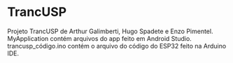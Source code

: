 # TrancUSP
Projeto TrancUSP de Arthur Galimberti, Hugo Spadete e Enzo Pimentel. MyApplication contém arquivos do app feito em Android Studio. trancusp_código.ino contém o arquivo do código do ESP32 feito na Arduino IDE.
